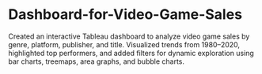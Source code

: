 # Dashboard-for-Video-Game-Sales
Created an interactive Tableau dashboard to analyze video game sales by genre, platform, publisher, and title. Visualized trends from 1980–2020, highlighted top performers, and added filters for dynamic exploration using bar charts, treemaps, area graphs, and bubble charts.
